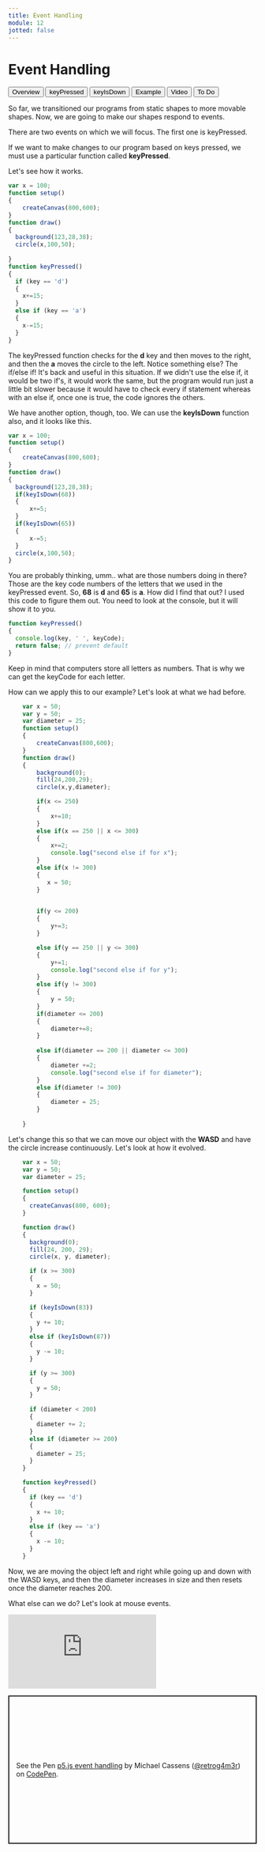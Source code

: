 ```yaml
---
title: Event Handling
module: 12
jotted: false
---
```


# Event Handling

<div class="tab">
    <button class="tablinks active" onclick="openTab(event, 'Overview')">Overview</button>
    <button class="tablinks" onclick="openTab(event, 'KeyPressed')">keyPressed</button>
    <button class="tablinks" onclick="openTab(event, 'KeyIsDown')">keyIsDown</button>
    <button class="tablinks" onclick="openTab(event, 'Example')">Example</button>
     <button class="tablinks" onclick="openTab(event, 'Video')">Video</button>
       <button class="tablinks" onclick="openTab(event, 'ToDo')">To Do</button>

</div>
<!-- Tab content -->
<div id="Overview" class="tabcontent" style="display:block">

<div class="tabhtml" markdown="1">

So far, we transitioned our programs from static shapes to more movable shapes.  Now, we are going to make our shapes respond to events.

There are two events on which we will focus.  The first one is keyPressed.

</div>
</div>

<div id="KeyPressed" class="tabcontent">

<div class="tabhtml" markdown="1">

If we want to make changes to our program based on keys pressed, we must use a particular function called **keyPressed**.

Let's see how it works.

```js
var x = 100;
function setup()
{
    createCanvas(800,600);
}
function draw() 
{
  background(123,28,38);
  circle(x,100,50);
  
}
function keyPressed() 
{
  if (key == 'd') 
  {
    x+=15;
  } 
  else if (key == 'a') 
  {
    x-=15;
  }
}
```

The keyPressed function checks for the **d** key and then moves to the right, and then the **a** moves the circle to the left.
Notice something else?  The if/else if!  It's back and useful in this situation. If we didn't use the else if, it would be two if's, it would work the same, but the program would run just a little bit slower because it would have to check every if statement whereas with an else if, once one is true, the code ignores the others.

</div>
</div>

<div id="KeyIsDown" class="tabcontent">

<div class="tabhtml" markdown="1">

We have another option, though, too.  We can use the **keyIsDown** function also, and it looks like this.

```js
var x = 100;
function setup()
{
    createCanvas(800,600);
}
function draw() 
{
  background(123,28,38);
  if(keyIsDown(68))
  {
      x+=5;
  }
  if(keyIsDown(65))
  {
      x-=5;
  }
  circle(x,100,50);
}

```

You are probably thinking, umm.. what are those numbers doing in there?  Those are the key code numbers of the letters that we used in the keyPressed event.  So, **68** is **d** and **65** is **a**.  How did I find that out?  I used this code to figure them out.  You need to look at the console, but it will show it to you.

```js
function keyPressed() 
{
  console.log(key, ' ', keyCode);
  return false; // prevent default
}
```


Keep in mind that computers store all letters as numbers. That is why we can get the keyCode for each letter.

</div>
</div>

<div id="Example" class="tabcontent">

<div class="tabhtml" markdown="1">

How can we apply this to our example?  Let's look at what we had before.

```js
    var x = 50;
    var y = 50;
    var diameter = 25;
    function setup()
    {
        createCanvas(800,600);
    }
    function draw()
    {
        background(0);
        fill(24,200,29);
        circle(x,y,diameter);

        if(x <= 250)
        {
            x+=10;
        }
        else if(x == 250 || x <= 300)
        {
            x+=2;
            console.log("second else if for x");
        }
        else if(x != 300)
        {
           x = 50;
        }

      
        if(y <= 200)
        {
            y+=3;
        }

        else if(y == 250 || y <= 300)
        {
            y+=1; 
            console.log("second else if for y");
        }
        else if(y != 300)
        {
            y = 50;
        }
        if(diameter <= 200)
        {
            diameter+=8;
        }
          
        else if(diameter == 200 || diameter <= 300)
        {
            diameter +=2;
            console.log("second else if for diameter");
        }
        else if(diameter != 300)
        {
            diameter = 25;
        }
        
    }
```

Let's change this so that we can move our object with the **WASD** and have the circle increase continuously.  Let's look at how it evolved.

```js
    var x = 50;
    var y = 50;
    var diameter = 25;

    function setup() 
    {
      createCanvas(800, 600);
    }

    function draw() 
    {
      background(0);
      fill(24, 200, 29);
      circle(x, y, diameter);

      if (x >= 300) 
      {
        x = 50;
      }

      if (keyIsDown(83)) 
      {
        y += 10;
      } 
      else if (keyIsDown(87)) 
      {
        y -= 10;
      }

      if (y >= 300) 
      {
        y = 50;
      }

      if (diameter < 200) 
      {
        diameter += 2;
      } 
      else if (diameter >= 200) 
      {
        diameter = 25;
      }
    }

    function keyPressed() 
    {
      if (key == 'd') 
      {
        x += 10;
      } 
      else if (key == 'a') 
      {
        x -= 10;
      }
    }
```

Now, we are moving the object left and right while going up and down with the WASD keys, and then the diameter increases in size and then resets once the diameter reaches 200.

What else can we do?  Let's look at mouse events.

</div>
</div>
<div id="Video" class="tabcontent">

<div class="tabhtml" markdown="1">

<div class="embed-responsive embed-responsive-16by9"><iframe class="embed-responsive-item" src="https://www.youtube.com/embed/kJyiKMFIKPI" frameborder="0" allowfullscreen></iframe></div>
</div>
</div>
<div id="ToDo" class="tabcontent">
<div class="tabhtml" markdown="1">

<p class="codepen" data-height="300" data-theme-id="dark" data-default-tab="js,result" data-slug-hash="MWvPMbY" data-editable="true" data-user="retrog4m3r" style="height: 300px; box-sizing: border-box; display: flex; align-items: center; justify-content: center; border: 2px solid; margin: 1em 0; padding: 1em;">
  <span>See the Pen <a href="https://codepen.io/retrog4m3r/pen/MWvPMbY">
  p5.js event handling</a> by Michael Cassens (<a href="https://codepen.io/retrog4m3r">@retrog4m3r</a>)
  on <a href="https://codepen.io">CodePen</a>.</span>
</p>
<script async src="https://cpwebassets.codepen.io/assets/embed/ei.js"></script>
</div>
</div>